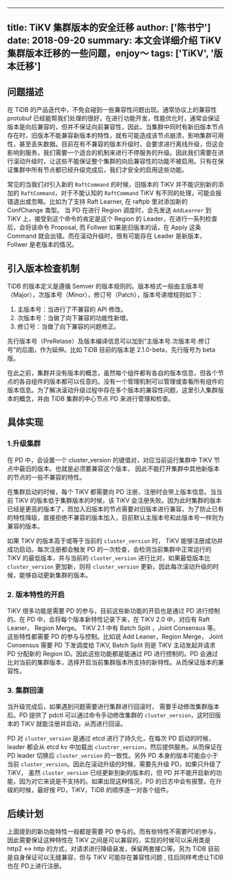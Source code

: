 
---
title: TiKV 集群版本的安全迁移
author: ['陈书宁']
date: 2018-09-20
summary: 本文会详细介绍 TiKV 集群版本迁移的一些问题，enjoy～
tags: ['TiKV', '版本迁移']
---



## 问题描述

在 TiDB 的产品迭代中，不免会碰到一些兼容性问题出现。通常协议上的兼容性 protobuf 已经能帮我们处理的很好，在进行功能开发，性能优化时，通常会保证版本是向后兼容的，但并不保证向前兼容性，因此，当集群中同时有新旧版本节点存在时，旧版本不能兼容新版本的特性，就有可能造成该节点崩溃，影响集群可用性，甚至丢失数据。目前在有不兼容的版本升级时，会要求进行离线升级，但这会影响到服务，我们需要一个适合的机制来进行不停服务的升级。因此我们需要在进行滚动升级时，让这些不能保证整个集群的向后兼容性的功能不被启用。只有在保证集群中所有节点都已经升级完成后，我们才安全的启用这些功能。

常见的当我们对引入新的 `RaftCommand` 的时候，旧版本的 TiKV 并不能识别新的添加的 `RaftCommand`，对于不能认知的 `RaftCommand` TiKV 有不同的处理，可能会报错退出或忽略。比如为了支持 Raft Learner, 在 raftpb 里对添加新的 ConfChange 类型。 当 PD 在进行 Region 调度时，会先发送 `AddLearner` 到 TiKV 上，接受到这个命令的肯定是这个 Region 的 Leader，在进行一系列检查后，会将该命令 Proposal, 而 Follwer 如果是旧版本的话，在 Apply 这条 Command 就会出错。而在滚动升级时，很有可能存在 Leader 是新版本，Follwer 是老版本的情况。



## 引入版本检查机制

TiDB 的版本定义是遵循 Semver 的版本规则的。版本格式一般由主版本号（Major），次版本号（Minor），修订号（Patch），版本号递增规则如下：

1. 主版本号：当进行了不兼容的 API 修改。
2. 次版本号：当做了向下兼容的功能性新增。
3. 修订号：当做了向下兼容的问题修正。

先行版本号（PreRelase）及版本编译信息可以加到“主版本号.次版本号.修订号”的后面，作为延伸。比如 TiDB 目前的版本是 2.1.0-beta，先行版号为 beta 版。

在此之前，集群并没有版本的概念，虽然每个组件都有各自的版本信息，但各个节点的各自组件的版本都可以任意的。没有一个管理机制可以管理或查看所有组件的版本信息。为了解决滚动升级过程中存在多个版本的兼容性问题，这里引入集群版本的概念，并由 TiDB 集群的中心节点 PD 来进行管理和检查。


## 具体实现
 
### 1.升级集群

在 PD 中，会设置一个 cluster_version 的键值对，对应当前运行集群中 TiKV 节点中最旧的版本。也就是必须要兼容这个版本， 因此不能打开集群中其他新版本的节点的一些不兼容的特性。

在集群启动的时候，每个 TiKV 都需要向 PD 注册，注册时会带上版本信息。当当前 TiKV 的版本低于集群版本的时候，该 TiKV 会注册失败。因为此时集群的版本已经是更高的版本了，而加入旧版本的节点需要对旧版本进行兼容，为了防止已有的特性降级，直接拒绝不兼容的版本加入，目前默认主版本号和此版本号一样则为兼容的版本。

如果 TiKV 的版本高于或等于当前的 `cluster_version` 时， TiKV 能够注册成功并成功启动。每次注册都会触发 PD 的一次检查，会检测当前集群中正常运行的 TiKV 的最低版本，并与当前的 `cluster_version` 进行比对，如果最低版本比 `cluster_version` 更加新，则将 `cluster_version` 更新。因此每次滚动升级的时候，能够自动更新集群的版本。
 
### 2. 版本特性的开启

TiKV 很多功能是需要 PD 的参与，目前这些新功能的开启也是通过 PD 进行控制的。在 PD 中，会将每个版本新特性记录下来，在 TiKV 2.0 中，对应有 Raft Leaner， Region Merge。 TiKV 2.1 中有 Batch Split ，Joint Consensus 等。这些特性都需要 PD 的参与与控制。比如说 Add Leaner，Region Merge， Joint Consensus 需要 PD 下发调度给 TiKV, Batch Split 则是 TiKV 主动发起并请求 PD 分配新的 Region ID。因此这些功能都是能通过 PD 进行控制的。PD 会通过比对当前的集群版本，选择开启当前集群版本所支持的新特性。从而保证版本的兼容性。

 
### 3. 集群回滚

当升级完成后，如果遇到问题需要进行集群进行回滚时， 需要手动修改集群版本后。PD 提供了 pdctl 可以通过命令手动修改集群的 `cluster_version`，这时旧版本的 TiKV 就能注册并启动，从而进行回滚。

PD 对 `cluster_version` 是通过 etcd 进行了持久化，在每次 PD 启动的时候，leader 都会从 etcd kv 中加载出 `clustrer_version`，然后提供服务。从而保证在 PD leader 切换后 `cluster_version` 的一致性。另外 PD 本身的版本可能会小于当前 `cluster_version`。因此在滚动升级的时候，需要先升级 PD，如果只升级了 TiKV， 虽然 `cluster_version` 已经更新到新的版本的，但 PD 并不能开启新的功能，因为对它来说是不支持的。如果出现这种情况，PD 的日志中会有报警。在升级的时候，最好按 PD，TiKV，TiDB 的顺序逐一对各个组件。


## 后续计划

上面提到的新功能特性一般都是需要 PD 参与的。而有些特性不需要PD的参与，因此需要保证这种特性在 TiKV 之间是可以兼容的，实现的时候可以采用类是 http2 <-> http 的方式，对请求进行降级装发，保留两套接口等。另为 TiDB 目前是自身保证可以无缝兼容，但与 TiKV 可能存在兼容性问题 , 往后同样考虑让TiDB 也在 PD上进行注册。 

 

